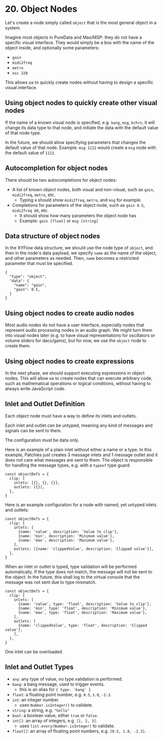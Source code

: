 # 20. Object Nodes

Let's create a node simply called `object` that is the most general object in a system.

Imagine most objects in PureData and Max/MSP: they do not have a specific visual interface. They would simply be a box with the name of the object inside, and optionally some parameters:

- `gain`
- `midi2freq`
- `metro`
- `osc 220`

This allows us to quickly create nodes without having to design a specific visual interface.

## Using object nodes to quickly create other visual nodes

If the name of a known visual node is specified, e.g. `bang`, `msg`, `bchrn`, it will change its data type to that node, and initiate the data with the default value of that node type.

In the future, we should allow specifying parameters that changes the default value of that node. Example: `msg 1112` would create a `msg` node with the default value of `1112`.

## Autocompletion for object nodes

There should be two autocompletions for object nodes:

- A list of known object nodes, both visual and non-visual, such as `gain`, `midi2freq`, `metro`, etc.
  - Typing `m` should show `midi2freq`, `metro`, and `msg` for example.
- Completions for parameters of the object node, such as `gain 0.5`, `midi2freq 60`, etc.
  - It should show how many parameters the object node has
  - Example: `gain [float]` or `msg [string]`

## Data structure of object nodes

In the XYFlow data structure, we should use the node type of `object`, and then in the node's data payload, we specify `name` as the name of the object, and other parameters as needed. Then, `name` becomes a restricted parameter that must be specified.

```tsx
{
  "type": "object",
  "data": {
    "name": "gain",
    "gain": 0.5,
  }
}
```

## Using object nodes to create audio nodes

Most audio nodes do not have a user interface, especially nodes that represent audio processing nodes in an audio graph. We might turn them into visual nodes later (e.g. to have visual representations for oscillators or volume sliders for dacs/gains), but for now, we use the `object` node to create them.

## Using object nodes to create expressions

In the next phase, we should support executing expressions in object nodes. This will allow us to create nodes that can execute arbitrary code, such as mathematical operations or logical conditions, without having to always write JavaScript code.

## Inlet and Outlet Definition

Each object node must have a way to define its inlets and outlets.

Each inlet and outlet can be untyped, meaning any kind of messages and signals can be sent to them.

The configuration must be data only.

Here is an example of a plain inlet without either a name or a type. In this example, Patchies just creates 3 message inlets and 1 message outlet and it does not care what messages are sent to them. The object is responsible for handling the message types, e.g. with a `typeof` type guard.

```tsx
const objectDefs = {
  clip: {
    inlets: [{}, {}, {}],
    outlets: [{}],
  },
}
```

Here is an example configuration for a node with named, yet untyped inlets and outlets:

```tsx
const objectDefs = {
  clip: {
    inlets: [
      {name: 'value', description: 'Value to clip'},
      {name: 'min', description: 'Minimum value'},
      {name: 'max', description: 'Maximum value'},
    ],
    outlets: [{name: 'clippedValue', description: 'Clipped value'}],
  },
}
```

When an inlet or outlet is typed, type validation will be performed automatically. If the type does not match, the message will not be sent to the object. In the future, this shall log to the virtual console that the message was not sent due to type mismatch.

```tsx
const objectDefs = {
  clip: {
    inlets: [
      {name: 'value', type: 'float', description: 'Value to clip'},
      {name: 'min', type: 'float', description: 'Minimum value'},
      {name: 'max', type: 'float', description: 'Maximum value'},
    ],
    outlets: [
      {name: 'clippedValue', type: 'float', description: 'Clipped value'},
    ],
  },
}
```

One inlet can be overloaded.

## Inlet and Outlet Types

- `any`: any type of value, no type validation is performed.
- `bang`: a bang message, used to trigger events.
  - this is an alias for `{ type: 'bang' }`
- `float`: a floating point number, e.g. `0.5`, `1.0`, `-2.3`.
- `int`: an integer number.
  - uses `Number.isInteger()` to validate.
- `string`: a string, e.g. `"hello"`
- `bool`: a boolean value, either `true` or `false`.
- `int[]`: an array of integers, e.g. `[1, 2, 3]`.
  - uses `list.every(Number.isInteger)` to validate.
- `float[]`: an array of floating point numbers, e.g. `[0.5, 1.0, -2.3]`.
